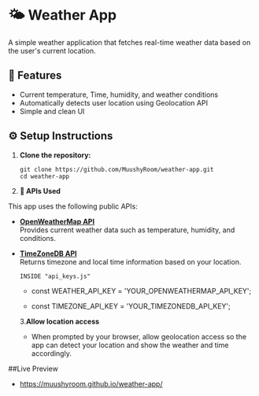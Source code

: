 # 🌤️ Weather App

A simple weather application that fetches real-time weather data based on the user's current location.

## 🚀 Features

- Current temperature, Time, humidity, and weather conditions
- Automatically detects user location using Geolocation API
- Simple and clean UI

## ⚙️ Setup Instructions

1. **Clone the repository:**


   ```
   git clone https://github.com/MuushyRoom/weather-app.git
   cd weather-app
   ```

2. **🔌 APIs Used**
   
This app uses the following public APIs:

- **[OpenWeatherMap API](https://openweathermap.org/)**  
   Provides current weather data such as temperature, humidity, and conditions.

- **[TimeZoneDB API](https://timezonedb.com/)**  
   Returns timezone and local time information based on your location.

    ```INSIDE "api_keys.js"```
   - const WEATHER_API_KEY = 'YOUR_OPENWEATHERMAP_API_KEY';
     
   - const TIMEZONE_API_KEY = 'YOUR_TIMEZONEDB_API_KEY';

   3.**Allow location access**

   - When prompted by your browser, allow geolocation access so the app can detect your location and show the weather and time accordingly.

##Live Preview
- https://muushyroom.github.io/weather-app/
